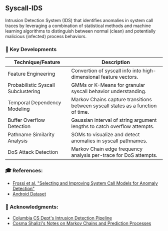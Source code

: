 ## Syscall-IDS

Intrusion Detection System (IDS) that identifies anomalies in system call traces by leveraging a combination of statistical methods and machine learning algorithms to distinguish between normal (clean) and potentially malicious (infected) process behaviors.

### 🌟 Key Developments

| Technique/Feature                   | Description                                                                     |
|-------------------------------------|---------------------------------------------------------------------------------|
| Feature Engineering                 | Convertion of syscall info into high-dimensional feature vectors.               |
| Probabilistic Syscall Subclustering | GMMs or K-Means for granular syscall behavior understanding.                    |
| Temporal Dependency Modeling        | Markov Chains capture transitions between syscall states as a function of time. |
| Buffer Overflow Detection           | Gaussian interval of string argument lengths to catch overflow attempts.        |
| Pathname Similarity Analysis        | SOMs to visualize and detect anomalies in syscall pathnames.                    |
| DoS Attack Detection                | Markov Chain edge frequency analysis per-trace for DoS attempts.                |
### 🎓 References:

- [Frossi et al. "Selecting and Improving System Call Models for
Anomaly Detection"](https://maggi.cc/publication/frossi_hybridsyscalls_2009/frossi_hybridsyscalls_2009.pdf)
- [Android Dataset](https://ieeexplore.ieee.org/document/9796248)

### 🙏 Acknowledgments:
- [Columbia CS Dept's Intrusion Detection Pipeline](http://ids.cs.columbia.edu/sites/default/files/smt-syscall-discex01.pdf)
- [Cosma Shalizi's Notes on Markov Chains and Prediction Processes](http://bactra.org/notebooks/prediction-process.html)
